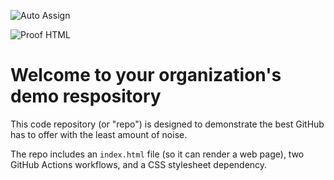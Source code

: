 ![Auto Assign](https://github.com/MakeCorp/demo-repository/actions/workflows/auto-assign.yml/badge.svg)

![Proof HTML](https://github.com/MakeCorp/demo-repository/actions/workflows/proof-html.yml/badge.svg)

# Welcome to your organization's demo respository
This code repository (or "repo") is designed to demonstrate the best GitHub has to offer with the least amount of noise.

The repo includes an `index.html` file (so it can render a web page), two GitHub Actions workflows, and a CSS stylesheet dependency.
